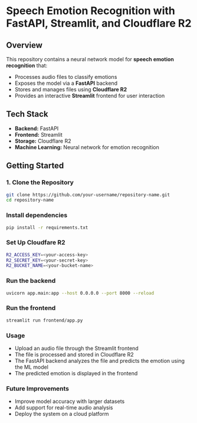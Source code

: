 # **Speech Emotion Recognition with FastAPI, Streamlit, and Cloudflare R2**

## **Overview**
This repository contains a neural network model for **speech emotion recognition** that:  
- Processes audio files to classify emotions  
- Exposes the model via a **FastAPI** backend  
- Stores and manages files using **Cloudflare R2**  
- Provides an interactive **Streamlit** frontend for user interaction  

## **Tech Stack**
- **Backend:** FastAPI  
- **Frontend:** Streamlit  
- **Storage:** Cloudflare R2  
- **Machine Learning:** Neural network for emotion recognition  

## **Getting Started**

### **1. Clone the Repository**
```bash
git clone https://github.com/your-username/repository-name.git
cd repository-name
```

### **Install dependencies**
```bash
pip install -r requirements.txt
```

### **Set Up Cloudfare R2**
```bash
R2_ACCESS_KEY=<your-access-key>
R2_SECRET_KEY=<your-secret-key>
R2_BUCKET_NAME=<your-bucket-name>
```

### **Run the backend**
```bash
uvicorn app.main:app --host 0.0.0.0 --port 8000 --reload
```

### **Run the frontend**
```bash
streamlit run frontend/app.py
```

### **Usage**
- Upload an audio file through the Streamlit frontend
- The file is processed and stored in Cloudflare R2
- The FastAPI backend analyzes the file and predicts the emotion using the ML model
- The predicted emotion is displayed in the frontend

### **Future Improvements**
- Improve model accuracy with larger datasets
- Add support for real-time audio analysis
- Deploy the system on a cloud platform

